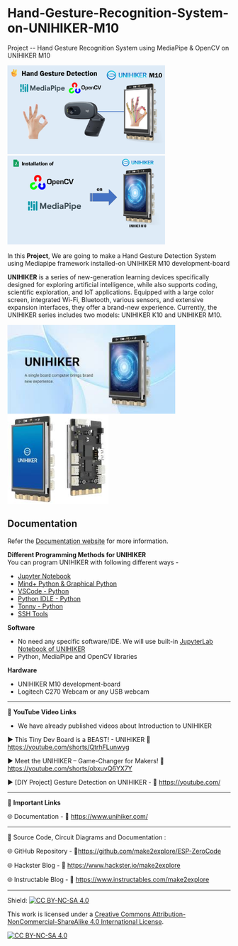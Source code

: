 # Hand-Gesture-Recognition-System-on-UNIHIKER-M10
Project -- Hand Gesture Recognition System using MediaPipe & OpenCV on UNIHIKER M10

<img src="/Images/m2e-unihiker-mediapipe.png" height="200"> &nbsp; &nbsp; &nbsp; &nbsp; &nbsp; <img src="/Images/m2e-unihiker-mediapipe-2.png" height="200" > 
  
In this **Project**, We are going to make a Hand Gesture Detection System using Mediapipe framework installed-on UNIHIKER M10 development-board

**UNIHIKER** is a series of new-generation learning devices specifically designed for exploring artificial intelligence, while also supports coding, scientific exploration, and IoT applications. Equipped with a large color screen, integrated Wi-Fi, Bluetooth, various sensors, and extensive expansion interfaces, they offer a brand-new experience. Currently, the UNIHIKER series includes two models: UNIHIKER K10 and UNIHIKER M10. 

<img src="/Images/UNIHIKER.jpg" height="200"> &nbsp; &nbsp; &nbsp; &nbsp; &nbsp; <img src="/Images/UNIHIKER-2.jpg" height="200" >


## Documentation

Refer the [Documentation website](https://www.unihiker.com/) for more information.  


**Different Programming Methods for UNIHIKER**  
You can program UNIHIKER with following different ways -  
- [Jupyter Notebook](https://www.unihiker.com/wiki/GettingStarted/gettingstarted_jupyternotebook/)  
- [Mind+ Python & Graphical Python](https://www.unihiker.com/wiki/GettingStarted/gettingstarted_mindplus/)  
- [VSCode - Python](https://www.unihiker.com/wiki/GettingStarted/gettingstarted_vscode/)  
- [Python IDLE - Python](https://www.unihiker.com/wiki/GettingStarted/gettingstarted_python_idle/)  
- [Tonny - Python](https://www.unihiker.com/wiki/GettingStarted/gettingstarted_thonny/)  
- [SSH Tools](https://www.unihiker.com/wiki/GettingStarted/gettingstarted_ssh/)  
  
  
**Software**
- No need any specific software/IDE. We will use built-in [JupyterLab Notebook of UNIHIKER](https://www.unihiker.com/wiki/GettingStarted/gettingstarted_jupyternotebook/)  
- Python, MediaPipe and OpenCV libraries
  
**Hardware**
- UNIHIKER M10 development-board  
- Logitech C270 Webcam or any USB webcam  

------------------------------------------------------------------------------------------------------

📕 **YouTube Video Links**  

- We have already published videos about Introduction to UNIHIKER 

▶️  This Tiny Dev Board is a BEAST! - UNIHIKER 🔗  https://youtube.com/shorts/QtrhFLunwyg  

▶️  Meet the UNIHIKER – Game-Changer for Makers! 🔗  https://youtube.com/shorts/obxuvQ6YX7Y    
  
▶️  [DIY Project] Gesture Detection on UNIHIKER - 🔗  https://youtube.com/

-------------------------------------------------------------------------------------------------------
📒 **Important Links**  
 
🌐 Documentation - 🔗 https://www.unihiker.com/  


------------------------------------------------------------------------------------------------------

📜 Source Code, Circuit Diagrams and Documentation : 

🌐 GitHub Repository - 🔗https://github.com/make2explore/ESP-ZeroCode  
  
🌐 Hackster Blog - 🔗 https://www.hackster.io/make2explore  
  
🌐 Instructable Blog - 🔗 https://www.instructables.com/make2explore  
  

------------------------------------------------------------------------------------------  

Shield: [![CC BY-NC-SA 4.0][cc-by-nc-sa-shield]][cc-by-nc-sa]

This work is licensed under a
[Creative Commons Attribution-NonCommercial-ShareAlike 4.0 International License][cc-by-nc-sa].

[![CC BY-NC-SA 4.0][cc-by-nc-sa-image]][cc-by-nc-sa]

[cc-by-nc-sa]: http://creativecommons.org/licenses/by-nc-sa/4.0/
[cc-by-nc-sa-image]: https://licensebuttons.net/l/by-nc-sa/4.0/88x31.png
[cc-by-nc-sa-shield]: https://img.shields.io/badge/License-CC%20BY--NC--SA%204.0-lightgrey.svg